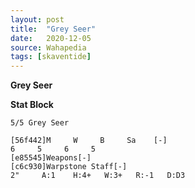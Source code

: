 ```yaml
---
layout: post
title:  "Grey Seer"
date:   2020-12-05
source: Wahapedia
tags: [skaventide]
---
```


**Grey Seer**

**Stat Block**
```
5/5 Grey Seer
```

```
[56f442]M     W     B     Sa    [-]
6     5     6     5     
[e85545]Weapons[-]
[c6c930]Warpstone Staff[-]
2"     A:1    H:4+   W:3+   R:-1   D:D3  
```


